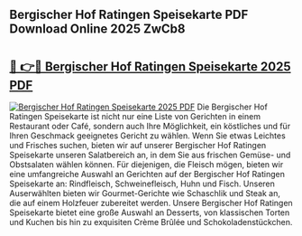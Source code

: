 ## Bergischer Hof Ratingen Speisekarte PDF Download Online 2025 ZwCb8

# <h2><a href="http://gc8n2m.nevu.top/?p=Bergischer+Hof+Ratingen+Speisekarte">🔗 👉🔴 Bergischer Hof Ratingen Speisekarte 2025 PDF</a></h2>

[![Bergischer Hof Ratingen Speisekarte 2025 PDF](https://i.imgur.com/dBaPXMq.png)](http://gc8n2m.nevu.top/?p=Bergischer+Hof+Ratingen+Speisekarte)
Die Bergischer Hof Ratingen Speisekarte ist nicht nur eine Liste von Gerichten in einem Restaurant oder Café, sondern auch Ihre Möglichkeit, ein köstliches und für Ihren Geschmack geeignetes Gericht zu wählen. Wenn Sie etwas Leichtes und Frisches suchen, bieten wir auf unserer Bergischer Hof Ratingen Speisekarte unseren Salatbereich an, in dem Sie aus frischen Gemüse- und Obstsalaten wählen können. Für diejenigen, die Fleisch mögen, bieten wir eine umfangreiche Auswahl an Gerichten auf der Bergischer Hof Ratingen Speisekarte an: Rindfleisch, Schweinefleisch, Huhn und Fisch. Unseren Auserwählten bieten wir Gourmet-Gerichte wie Schaschlik und Steak an, die auf einem Holzfeuer zubereitet werden. Unsere Bergischer Hof Ratingen Speisekarte bietet eine große Auswahl an Desserts, von klassischen Torten und Kuchen bis hin zu exquisiten Crème Brûlée und Schokoladenstückchen.
